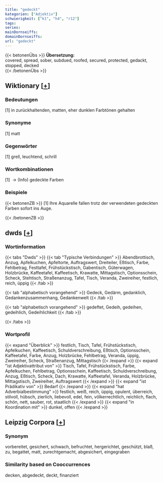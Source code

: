 ```yaml
---
title: "gedeckt"
kategorien: ["Adjektiv"]
schwierigkeit: ["k1", "h4", "r12"]
tags:
series:
mainDornseiffs:
domainDornseiffs:
url: "gedeckt"
---
```


{{< betonenÜbs >}}
**Übersetzung:**  
covered, spread, sober, subdued, roofed, secured, protected, gedackt, stopped, decked  
{{< /betonenÜbs >}}

## Wiktionary [[+](https://de.wiktionary.org/wiki/gedeckt)]

### Bedeutungen
[1] in zurückhaltenden, matten, eher dunklen Farbtönen gehalten  

### Synonyme
[1] matt  

### Gegenwörter
[1] grell, leuchtend, schrill  

### Wortkombinationen
[1]  -> (Info) gedeckte Farben  

### Beispiele
{{< betonenZB >}}
[1] Ihre Aquarelle fallen trotz der verwendeten gedeckten Farben sofort ins Auge.  

{{< /betonenZB >}}


## dwds [[+](https://www.dwds.de/wb/gedeckt)]

### Wortinformation
{{< tabs "Dwds" >}}
{{< tab "Typische Verbindungen" >}}
Abendbrottisch, Anzug, Apfelkuchen, Apfeltorte, Auftragswert, Dreiteiler, Eßtisch, Farbe, Fehlbetrag, Festtafel, Frühstückstisch, Gabentisch, Güterwagen, Holzbrücke, Kaffeetafel, Kaffeetisch, Krawatte, Mittagstisch, Optionsschein, Scheck, Stehtisch, Straßenanzug, Tafel, Tisch, Veranda, Zweireiher, festlich, reich, üppig
{{< /tab >}}

{{< tab "alphabetisch vorangehend" >}}
Gedeck, Gedärm, gedanklich, Gedankenzusammenhang, Gedankenwelt
{{< /tab >}}

{{< tab "alphabetisch vorangehend" >}}
gedeftet, Gedeih, gedeihen, gedeihlich, Gedeihlichkeit
{{< /tab >}}

{{< /tabs >}}

### Wortprofil
{{< expand "Überblick" >}} festlich, Tisch, Tafel, Frühstückstisch, Apfelkuchen, Kaffeetisch, Schuldverschreibung, Eßtisch, Optionsschein, Kaffeetafel, Farbe, Anzug, Holzbrücke, Fehlbetrag, Veranda, üppig, Zweireiher, Scheck, Straßenanzug, Mittagstisch {{< /expand >}}
{{< expand "ist Adjektivattribut von" >}} Tisch, Tafel, Frühstückstisch, Farbe, Apfelkuchen, Fehlbetrag, Optionsschein, Kaffeetisch, Schuldverschreibung, Anzug, Eßtisch, Scheck, Dach, Krawatte, Kaffeetafel, Veranda, Holzbrücke, Mittagstisch, Zweireiher, Auftragswert {{< /expand >}}
{{< expand "ist Prädikativ von" >}} Bedarf {{< /expand >}}
{{< expand "hat Adverbialbestimmung" >}} festlich, weiß, reich, üppig, opulent, überreich, stilvoll, hübsch, zierlich, liebevoll, edel, fein, völkerrechtlich, reichlich, flach, schön, nett, sauber, rot, staatlich {{< /expand >}}
{{< expand "in Koordination mit" >}} dunkel, offen {{< /expand >}}

## Leipzig Corpora [[+](https://corpora.uni-leipzig.de/en/res?word=gedeckt&corpusId=deu_newscrawl-public_2018)]


### Synonym
vorbereitet, gesichert, schwach, befruchtet, hergerichtet, geschützt, blaß, zu, begattet, matt, zurechtgemacht, abgesichert, eingegraben


### Similarity based on Cooccurrences
decken, abgedeckt, deckt, finanziert

